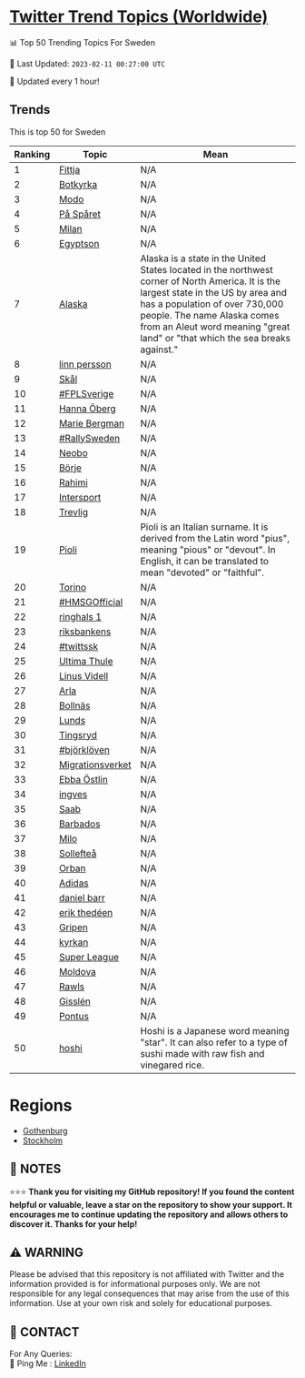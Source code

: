 [Twitter Trend Topics (Worldwide)](https://github.com/ErcinDedeoglu/Twitter-Trend-Topics)
==========


📊 Top 50 Trending Topics For Sweden

📆 Last Updated: `2023-02-11 00:27:00 UTC`

🔧 Updated every 1 hour!


## Trends

This is top 50 for Sweden

| Ranking | Topic | Mean |
| ------- | ------------ | ------------ |
| 1 | [Fittja](http://twitter.com/search?q=Fittja) | N/A |
| 2 | [Botkyrka](http://twitter.com/search?q=Botkyrka) | N/A |
| 3 | [Modo](http://twitter.com/search?q=Modo) | N/A |
| 4 | [På Spåret](http://twitter.com/search?q=P%c3%a5+Sp%c3%a5ret) | N/A |
| 5 | [Milan](http://twitter.com/search?q=Milan) | N/A |
| 6 | [Egyptson](http://twitter.com/search?q=Egyptson) | N/A |
| 7 | [Alaska](http://twitter.com/search?q=Alaska) | Alaska is a state in the United States located in the northwest corner of North America. It is the largest state in the US by area and has a population of over 730,000 people. The name Alaska comes from an Aleut word meaning "great land" or "that which the sea breaks against." |
| 8 | [linn persson](http://twitter.com/search?q=linn+persson) | N/A |
| 9 | [Skål](http://twitter.com/search?q=Sk%c3%a5l) | N/A |
| 10 | [#FPLSverige](http://twitter.com/search?q=%23FPLSverige) | N/A |
| 11 | [Hanna Öberg](http://twitter.com/search?q=Hanna+%c3%96berg) | N/A |
| 12 | [Marie Bergman](http://twitter.com/search?q=Marie+Bergman) | N/A |
| 13 | [#RallySweden](http://twitter.com/search?q=%23RallySweden) | N/A |
| 14 | [Neobo](http://twitter.com/search?q=Neobo) | N/A |
| 15 | [Börje](http://twitter.com/search?q=B%c3%b6rje) | N/A |
| 16 | [Rahimi](http://twitter.com/search?q=Rahimi) | N/A |
| 17 | [Intersport](http://twitter.com/search?q=Intersport) | N/A |
| 18 | [Trevlig](http://twitter.com/search?q=Trevlig) | N/A |
| 19 | [Pioli](http://twitter.com/search?q=Pioli) | Pioli is an Italian surname. It is derived from the Latin word "pius", meaning "pious" or "devout". In English, it can be translated to mean "devoted" or "faithful". |
| 20 | [Torino](http://twitter.com/search?q=Torino) | N/A |
| 21 | [#HMSGOfficial](http://twitter.com/search?q=%23HMSGOfficial) | N/A |
| 22 | [ringhals 1](http://twitter.com/search?q=ringhals+1) | N/A |
| 23 | [riksbankens](http://twitter.com/search?q=riksbankens) | N/A |
| 24 | [#twittssk](http://twitter.com/search?q=%23twittssk) | N/A |
| 25 | [Ultima Thule](http://twitter.com/search?q=Ultima+Thule) | N/A |
| 26 | [Linus Videll](http://twitter.com/search?q=Linus+Videll) | N/A |
| 27 | [Arla](http://twitter.com/search?q=Arla) | N/A |
| 28 | [Bollnäs](http://twitter.com/search?q=Bolln%c3%a4s) | N/A |
| 29 | [Lunds](http://twitter.com/search?q=Lunds) | N/A |
| 30 | [Tingsryd](http://twitter.com/search?q=Tingsryd) | N/A |
| 31 | [#björklöven](http://twitter.com/search?q=%23bj%c3%b6rkl%c3%b6ven) | N/A |
| 32 | [Migrationsverket](http://twitter.com/search?q=Migrationsverket) | N/A |
| 33 | [Ebba Östlin](http://twitter.com/search?q=Ebba+%c3%96stlin) | N/A |
| 34 | [ingves](http://twitter.com/search?q=ingves) | N/A |
| 35 | [Saab](http://twitter.com/search?q=Saab) | N/A |
| 36 | [Barbados](http://twitter.com/search?q=Barbados) | N/A |
| 37 | [Milo](http://twitter.com/search?q=Milo) | N/A |
| 38 | [Sollefteå](http://twitter.com/search?q=Sollefte%c3%a5) | N/A |
| 39 | [Orban](http://twitter.com/search?q=Orban) | N/A |
| 40 | [Adidas](http://twitter.com/search?q=Adidas) | N/A |
| 41 | [daniel barr](http://twitter.com/search?q=daniel+barr) | N/A |
| 42 | [erik thedéen](http://twitter.com/search?q=erik+thed%c3%a9en) | N/A |
| 43 | [Gripen](http://twitter.com/search?q=Gripen) | N/A |
| 44 | [kyrkan](http://twitter.com/search?q=kyrkan) | N/A |
| 45 | [Super League](http://twitter.com/search?q=Super+League) | N/A |
| 46 | [Moldova](http://twitter.com/search?q=Moldova) | N/A |
| 47 | [Rawls](http://twitter.com/search?q=Rawls) | N/A |
| 48 | [Gisslén](http://twitter.com/search?q=Gissl%c3%a9n) | N/A |
| 49 | [Pontus](http://twitter.com/search?q=Pontus) | N/A |
| 50 | [hoshi](http://twitter.com/search?q=hoshi) | Hoshi is a Japanese word meaning "star". It can also refer to a type of sushi made with raw fish and vinegared rice. |



# Regions

* [Gothenburg](</Sweden/Gothenburg.md>)
* [Stockholm](</Sweden/Stockholm.md>)



## 📝 NOTES

⭐⭐⭐ **Thank you for visiting my GitHub repository! If you found the content helpful or valuable, leave a star on the repository to show your support. It encourages me to continue updating the repository and allows others to discover it. Thanks for your help!**


## ⚠️ WARNING

Please be advised that this repository is not affiliated with Twitter and the information provided is for informational purposes only. We are not responsible for any legal consequences that may arise from the use of this information. Use at your own risk and solely for educational purposes.


## 📨 CONTACT

 For Any Queries:  
            🏓 Ping Me : [LinkedIn](https://www.linkedin.com/in/ercindedeoglu/)
